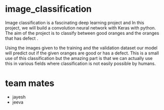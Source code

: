 # image_classification 
  Image classification is a fascinating deep learning project and In this project, we will build a convolution neural network with Keras with python. The aim of the project is to classify between good oranges and the oranges that has defect .

Using the images given to the training and the validation dataset our model will predict out if the given oranges are good or has  a defect. This is a small use of this classification but the amazing part is that we can actually use this in various fields where classification is not easily possible by humans.

# team mates
  
- jayesh
-  jeeva

